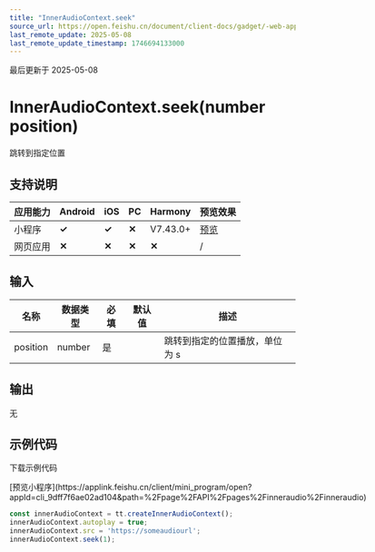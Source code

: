 ```yaml
---
title: "InnerAudioContext.seek"
source_url: https://open.feishu.cn/document/client-docs/gadget/-web-app-api/media/audio/inneraudiocontext/seek
last_remote_update: 2025-05-08
last_remote_update_timestamp: 1746694133000
---
```

最后更新于 2025-05-08

# InnerAudioContext.seek(number position)

跳转到指定位置

## 支持说明

应用能力 | Android | iOS | PC | Harmony | 预览效果
--- | --- | --- | --- | --- | ---
小程序 | **✓** | **✓** | **✕** | V7.43.0+ | [预览](https://applink.feishu.cn/client/mini_program/open?appId=cli_9dff7f6ae02ad104&path=%2Fpage%2FAPI%2Fpages%2Finneraudio%2Finneraudio)
网页应用 | **✕** | **✕** | **✕** | **✕** | /

## 输入

名称 | 数据类型 | 必填 | 默认值 | 描述
--- | --- | --- | --- | ---
position | number | 是 |  | 跳转到指定的位置播放，单位为 s

## 输出
无

## 示例代码

<md-download-code href="https://open.feishu.cn/document/uYjL24iN/uYDM04iNwQjL2ADN" mobileDisplay="none">下载示例代码</md-download-code>

<div style="display: flex">
          [预览小程序](https://applink.feishu.cn/client/mini_program/open?appId=cli_9dff7f6ae02ad104&path=%2Fpage%2FAPI%2Fpages%2Finneraudio%2Finneraudio)

</div> 

```js
const innerAudioContext = tt.createInnerAudioContext();
innerAudioContext.autoplay = true;
innerAudioContext.src = 'https://someaudiourl';
innerAudioContext.seek(1);
```

